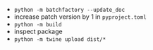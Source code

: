 - `python -m batchfactory --update_doc`
- increase patch version by 1 in `pyproject.toml`
- `python -m build`
- inspect package
- `python -m twine upload dist/*`